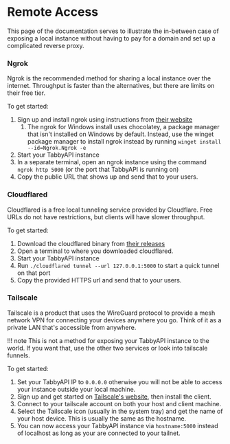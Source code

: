 # Remote Access
This page of the documentation serves to illustrate the in-between case of exposing a local instance without having to pay for a domain and set up a complicated reverse proxy.

### Ngrok
Ngrok is the recommended method for sharing a local instance over the internet. Throughput is faster than the alternatives, but there are limits on their free tier.

To get started:
1. Sign up and install ngrok using instructions from [their website](https://ngrok.com/docs/getting-started/)
   1. The ngrok for Windows install uses chocolatey, a package manager that isn't installed on Windows by default. Instead, use the winget package manager to install ngrok instead by running `winget install --id=Ngrok.Ngrok -e`
2. Start your TabbyAPI instance
3. In a separate terminal, open an ngrok instance using the command `ngrok http 5000` (or the port that TabbyAPI is running on)
4. Copy the public URL that shows up and send that to your users.

### Cloudflared
Cloudflared is a free local tunneling service provided by Cloudflare. Free URLs do not have restrictions, but clients will have slower throughput.

To get started:
1. Download the cloudflared binary from [their releases](https://github.com/cloudflare/cloudflared/releases)
2. Open a terminal to where you downloaded cloudflared.
3. Start your TabbyAPI instance
4. Run `./cloudflared tunnel --url 127.0.0.1:5000` to start a quick tunnel on that port
5. Copy the provided HTTPS url and send that to your users.

### Tailscale
Tailscale is a product that uses the WireGuard protocol to provide a mesh network VPN for connecting your devices anywhere you go. Think of it as a private LAN that's accessible from anywhere.

!!! note
    This is not a method for exposing your TabbyAPI instance to the world. If you want that, use the other two services or look into tailscale funnels.

To get started:
1. Set your TabbyAPI IP to `0.0.0.0` otherwise you will not be able to access your instance outside your local machine.
2. Sign up and get started on [Tailscale's website](https://tailscale.com/), then install the client.
3. Connect to your tailscale account on both your host and client machine.
4. Select the Tailscale icon (usually in the system tray) and get the name of your host device. This is usually the same as the hostname.
5. You can now access your TabbyAPI instance via `hostname:5000` instead of localhost as long as your are connected to your tailnet.